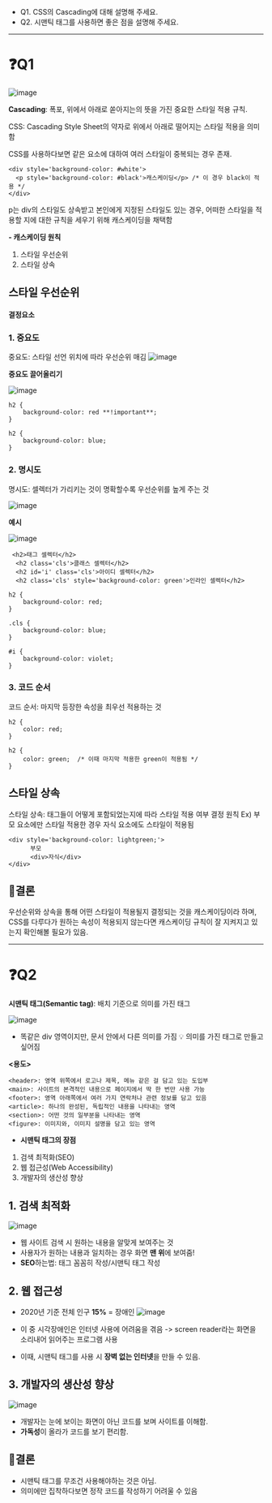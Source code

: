 - Q1. CSS의 Cascading에 대해 설명해 주세요.
- Q2. 시맨틱 태그를 사용하면 좋은 점을 설명해 주세요.
<hr>

# ❓Q1
![image](https://github.com/user-attachments/assets/7c1a4f06-fe03-4f8c-84b1-ce9de9162894)

**Cascading**: 폭포, 위에서 아래로 쏟아지는의 뜻을 가진 중요한 스타일 적용 규칙.

CSS: Cascading Style Sheet의 약자로 위에서 아래로 떨어지는 스타일 적용을 의미함

CSS를 사용하다보면 같은 요소에 대하여 여러 스타일이 중복되는 경우 존재.
```
<div style='background-color: #white'>
  <p style='background-color: #black'>캐스케이딩</p> /* 이 경우 black이 적용 */
</div>
```
p는 div의 스타일도 상속받고 본인에게 지정된 스타일도 있는 경우, 
어떠한 스타일을 적용할 지에 대한 규칙을 세우기 위해 캐스케이딩을 채택함

**- 캐스케이딩 원칙**
1. 스타일 우선순위
2. 스타일 상속

## 스타일 우선순위

#### 결정요소

### 1. 중요도

중요도: 스타일 선언 위치에 따라 우선순위 매김
![image](https://github.com/user-attachments/assets/d9f7eb76-1b70-4325-8c63-7d6beb66491a)

**중요도 끌어올리기**

![image](https://github.com/user-attachments/assets/e5f56554-b94d-4adc-86ec-4a9620da826c)

```
h2 {
    background-color: red **!important**;
}

h2 {
    background-color: blue;
}
```
  
### 2. 명시도

명시도: 셀렉터가 가리키는 것이 명확할수록 우선순위를 높게 주는 것

![image](https://github.com/user-attachments/assets/a2294283-b4f9-43c6-967b-facfd0c64f4e)

**예시**

![image](https://github.com/user-attachments/assets/0816e364-80d2-4f57-8095-2ca3bb82b037)

```
 <h2>태그 셀렉터</h2>
  <h2 class='cls'>클래스 셀렉터</h2>
  <h2 id='i' class='cls'>아이디 셀렉터</h2>
  <h2 class='cls' style='background-color: green'>인라인 셀렉터</h2>
```
```
h2 {
    background-color: red;
}

.cls {
    background-color: blue;
}

#i {
    background-color: violet;
}
```

### 3. 코드 순서

코드 순서: 마지막 등장한 속성을 최우선 적용하는 것
```
h2 {
    color: red;
}

h2 {
    color: green;  /* 이때 마지막 적용한 green이 적용됨 */
} 
```

## 스타일 상속
스타일 상속: 태그들이 어떻게 포함되었는지에 따라 스타일 적용 여부 결정 원칙
Ex) 부모 요소에만 스타일 적용한 경우 자식 요소에도 스타일이 적용됨
```
<div style='background-color: lightgreen;'>
      부모
      <div>자식</div>
</div>
```

## 📝결론
우선순위와 상속을 통해 어떤 스타일이 적용될지 결정되는 것을 캐스케이딩이라 하며,
CSS를 다루다가 원하는 속성이 적용되지 않는다면 캐스케이딩 규칙이 잘 지켜지고 있는지 
확인해볼 필요가 있음.

<hr> 

# ❓Q2

**시맨틱 태그(Semantic tag)**: 배치 기준으로 의미를 가진 태그 

![image](https://github.com/user-attachments/assets/18867f4c-ce90-421a-ad5b-ef60bd48adec)


- 똑같은 div 영역이지만, 문서 안에서 다른 의미를 가짐
💡 의미를 가진 태그로 만들고 싶어짐
  

**<용도>**
```
<header>: 영역 위쪽에서 로고나 제목, 메뉴 같은 걸 담고 있는 도입부
<main>: 사이트의 본격적인 내용으로 페이지에서 딱 한 번만 사용 가능
<footer>: 영역 아래쪽에서 여러 가지 연락처나 관련 정보를 담고 있음
<article>: 하나의 완성된, 독립적인 내용을 나타내는 영역
<section>: 어떤 것의 일부분을 나타내는 영역
<figure>: 이미지와, 이미지 설명을 담고 있는 영역
```


- **시맨틱 태그의 장점**
1. 검색 최적화(SEO)
2. 웹 접근성(Web Accessibility)
3. 개발자의 생산성 향상
   

## 1. 검색 최적화 

![image](https://github.com/user-attachments/assets/555d80b4-b069-40bc-9947-a9d9cf7bc687)

- 웹 사이트 검색 시 원하는 내용을 알맞게 보여주는 것
- 사용자가 원하는 내용과 일치하는 경우 화면 **맨 위**에 보여줌!
- **SEO**하는법: <meta>태그 꼼꼼히 작성/시맨틱 태그 작성
  

## 2. 웹 접근성
- 2020년 기준 전체 인구 **15%** = 장애인
![image](https://github.com/user-attachments/assets/7d219b1d-3ffb-42bb-a240-73de34f697c8)


- 이 중 시각장애인은 인터넷 사용에 어려움을 겪음
-> screen reader라는 화면을 소리내어 읽어주는 프로그램 사용
- 이때, 시맨틱 태그를 사용 시 **장벽 없는 인터넷**을 만들 수 있음.
  

## 3. 개발자의 생산성 향상

![image](https://github.com/user-attachments/assets/f7066d43-cc1f-4f18-98c8-7971346de265)



- 개발자는 눈에 보이는 화면이 아닌 코드를 보며 사이트를 이해함.
- **가독성**이 올라가 코드를 보기 편리함.


## 📝결론
- 시맨틱 태그를 무조건 사용해야하는 것은 아님.
- 의미에만 집착하다보면 정작 코드를 작성하기 어려울 수 있음
